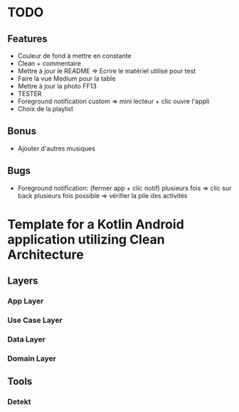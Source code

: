 # TODO

## Features
- Couleur de fond à mettre en constante
- Clean + commentaire
- Mettre à jour le README => Ecrire le matériel utilisé pour test
- Faire la vue Medium pour la table
- Mettre à jour la photo FF13
- TESTER
- Foreground notification custom => mini lecteur + clic ouvre l'appli
- Choix de la playlist

## Bonus
- Ajouter d'autres musiques

## Bugs
- Foreground notification: (fermer app + clic notif) plusieurs fois => clic sur back plusieurs fois possible => vérifier la pile des activités

# Template for a Kotlin Android application utilizing Clean Architecture

## Layers

### App Layer

### Use Case Layer

### Data Layer

### Domain Layer

## Tools

### Detekt